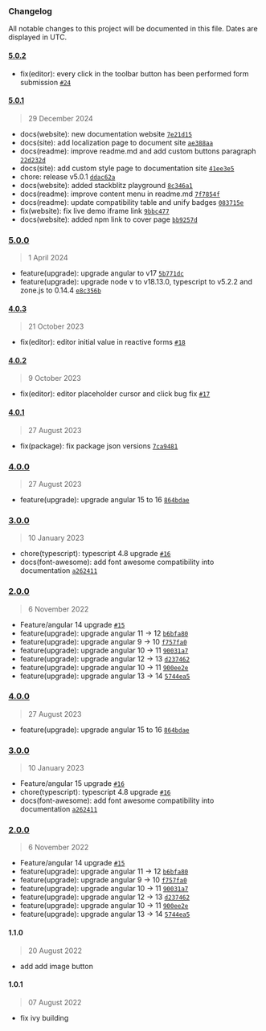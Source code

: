 ### Changelog

All notable changes to this project will be documented in this file. Dates are displayed in UTC.

<!-- auto-changelog-above -->

#### [5.0.2](https://github.com/Raiper34/ngx-simple-text-editor/compare/5.0.1...5.0.2)

- fix(editor): every click in the toolbar button has been performed form submission [`#24`](https://github.com/Raiper34/ngx-simple-text-editor/issues/24)

#### [5.0.1](https://github.com/Raiper34/ngx-simple-text-editor/compare/5.0.0...5.0.1)

> 29 December 2024

- docs(website): new documentation website [`7e21d15`](https://github.com/Raiper34/ngx-simple-text-editor/commit/7e21d15ee518ee793274a1dfa687b44dac5d5619)
- docs(site): add localization page to document site [`ae388aa`](https://github.com/Raiper34/ngx-simple-text-editor/commit/ae388aacf98b2b1734f1c8459fc26c39ea3d1d4f)
- docs(readme): improve readme.md and add custom buttons paragraph [`22d232d`](https://github.com/Raiper34/ngx-simple-text-editor/commit/22d232dbd5439460e609566826af601055480ef9)
- docs(site): add custom style page to documentation site [`41ee3e5`](https://github.com/Raiper34/ngx-simple-text-editor/commit/41ee3e5405cd311c280e1d5345f0419fae88da21)
- chore: release v5.0.1 [`ddac62a`](https://github.com/Raiper34/ngx-simple-text-editor/commit/ddac62a1efb752e7b2c68eda509d08e02d22e460)
- docs(website): added stackblitz playground [`8c346a1`](https://github.com/Raiper34/ngx-simple-text-editor/commit/8c346a1f1cadbf944a36feeef34cc9302305ee0f)
- docs(readme): improve content menu in readme.md [`7f7854f`](https://github.com/Raiper34/ngx-simple-text-editor/commit/7f7854f815db546453f1f00c0000d8b477dbc1f3)
- docs(readme): update compatibility table and unify badges [`083715e`](https://github.com/Raiper34/ngx-simple-text-editor/commit/083715e48e499b078aeba869636980a278a3ab84)
- fix(website): fix live demo iframe link [`9bbc477`](https://github.com/Raiper34/ngx-simple-text-editor/commit/9bbc4771e58a93b3a38e7c89594e89043ff82d8d)
- docs(website): added npm link to cover page [`bb9257d`](https://github.com/Raiper34/ngx-simple-text-editor/commit/bb9257d9230c407aa817172cb83e529f6aa3f6de)

### [5.0.0](https://github.com/Raiper34/ngx-simple-text-editor/compare/4.0.3...5.0.0)

> 1 April 2024

- feature(upgrade): upgrade angular to v17 [`5b771dc`](https://github.com/Raiper34/ngx-simple-text-editor/commit/5b771dccf6f6f32fca4ee10b06d4f771b7022e65)
- feature(upgrade): upgrade node v to v18.13.0, typescript to v5.2.2 and zone.js to 0.14.4 [`e8c356b`](https://github.com/Raiper34/ngx-simple-text-editor/commit/e8c356bf71ac41d7eb83edd10a8d18780d9f281f)

#### [4.0.3](https://github.com/Raiper34/ngx-simple-text-editor/compare/4.0.2...4.0.3)

> 21 October 2023

- fix(editor): editor initial value in reactive forms [`#18`](https://github.com/Raiper34/ngx-simple-text-editor/issues/18)

#### [4.0.2](https://github.com/Raiper34/ngx-simple-text-editor/compare/4.0.1...4.0.2)

> 9 October 2023

- fix(editor): editor placeholder cursor and click bug fix [`#17`](https://github.com/Raiper34/ngx-simple-text-editor/issues/17)

#### [4.0.1](https://github.com/Raiper34/ngx-simple-text-editor/compare/4.0.0...4.0.1)

> 27 August 2023

- fix(package): fix package json versions [`7ca9481`](https://github.com/Raiper34/ngx-simple-text-editor/commit/7ca948188f00881a498b2d0b38fd1bc3db3db746)

### [4.0.0](https://github.com/Raiper34/ngx-simple-text-editor/compare/3.0.0...4.0.0)

> 27 August 2023

- feature(upgrade): upgrade angular 15 to 16 [`864bdae`](https://github.com/Raiper34/ngx-simple-text-editor/commit/864bdae6dd85fe7b181d5d612d390270ed3d227e)

### [3.0.0](https://github.com/Raiper34/ngx-simple-text-editor/compare/2.0.0...3.0.0)

> 10 January 2023

- chore(typescript): typescript 4.8 upgrade [`#16`](https://github.com/Raiper34/ngx-simple-text-editor/pull/16)
- docs(font-awesome): add font awesome compatibility into documentation [`a262411`](https://github.com/Raiper34/ngx-simple-text-editor/commit/a262411fc2313c67977807f85b1f55c8ceaea609)

### [2.0.0](https://github.com/Raiper34/ngx-simple-text-editor/compare/1.4.0...2.0.0)

> 6 November 2022

- Feature/angular 14 upgrade [`#15`](https://github.com/Raiper34/ngx-simple-text-editor/pull/15)
- feature(upgrade): upgrade angular 11 -&gt; 12 [`b6bfa80`](https://github.com/Raiper34/ngx-simple-text-editor/commit/b6bfa80b8bb94d8219ada820d24de718c245607a)
- feature(upgrade): upgrade angular 9 -&gt; 10 [`f757fa0`](https://github.com/Raiper34/ngx-simple-text-editor/commit/f757fa01809c0909d7f30c2ed81877aec50b8f05)
- feature(upgrade): upgrade angular 10 -&gt; 11 [`90031a7`](https://github.com/Raiper34/ngx-simple-text-editor/commit/90031a771efb5fef3b87b7610fdf8bc04c9cec06)
- feature(upgrade): upgrade angular 12 -&gt; 13 [`d237462`](https://github.com/Raiper34/ngx-simple-text-editor/commit/d2374620264c3b722d9622b3536e1ae7dba39739)
- feature(upgrade): upgrade angular 10 -&gt; 11 [`900ee2e`](https://github.com/Raiper34/ngx-simple-text-editor/commit/900ee2ed1a71fee4bb62adcf7a6f36ae07af362f)
- feature(upgrade): upgrade angular 13 -&gt; 14 [`5744ea5`](https://github.com/Raiper34/ngx-simple-text-editor/commit/5744ea5ca96b135a8dd57580a72702d08c671e38)

### [4.0.0](https://github.com/Raiper34/ngx-simple-text-editor/compare/3.0.0...4.0.0)

> 27 August 2023

- feature(upgrade): upgrade angular 15 to 16 [`864bdae`](https://github.com/Raiper34/ngx-simple-text-editor/commit/864bdae6dd85fe7b181d5d612d390270ed3d227e)

### [3.0.0](https://github.com/Raiper34/ngx-simple-text-editor/compare/2.0.0...3.0.0)

> 10 January 2023

- Feature/angular 15 upgrade [`#16`](https://github.com/Raiper34/ngx-simple-text-editor/pull/16)
- chore(typescript): typescript 4.8 upgrade [`#16`](https://github.com/Raiper34/ngx-simple-text-editor/pull/16)
- docs(font-awesome): add font awesome compatibility into documentation [`a262411`](https://github.com/Raiper34/ngx-simple-text-editor/commit/a262411fc2313c67977807f85b1f55c8ceaea609)

### [2.0.0](https://github.com/Raiper34/ngx-simple-text-editor/compare/1.4.0...2.0.0)

> 6 November 2022

- Feature/angular 14 upgrade [`#15`](https://github.com/Raiper34/ngx-simple-text-editor/pull/15)
- feature(upgrade): upgrade angular 11 -&gt; 12 [`b6bfa80`](https://github.com/Raiper34/ngx-simple-text-editor/commit/b6bfa80b8bb94d8219ada820d24de718c245607a)
- feature(upgrade): upgrade angular 9 -&gt; 10 [`f757fa0`](https://github.com/Raiper34/ngx-simple-text-editor/commit/f757fa01809c0909d7f30c2ed81877aec50b8f05)
- feature(upgrade): upgrade angular 10 -&gt; 11 [`90031a7`](https://github.com/Raiper34/ngx-simple-text-editor/commit/90031a771efb5fef3b87b7610fdf8bc04c9cec06)
- feature(upgrade): upgrade angular 12 -&gt; 13 [`d237462`](https://github.com/Raiper34/ngx-simple-text-editor/commit/d2374620264c3b722d9622b3536e1ae7dba39739)
- feature(upgrade): upgrade angular 10 -&gt; 11 [`900ee2e`](https://github.com/Raiper34/ngx-simple-text-editor/commit/900ee2ed1a71fee4bb62adcf7a6f36ae07af362f)
- feature(upgrade): upgrade angular 13 -&gt; 14 [`5744ea5`](https://github.com/Raiper34/ngx-simple-text-editor/commit/5744ea5ca96b135a8dd57580a72702d08c671e38)

#### 1.1.0

> 20 August 2022

* add add image button

#### 1.0.1

> 07 August 2022

* fix ivy building
